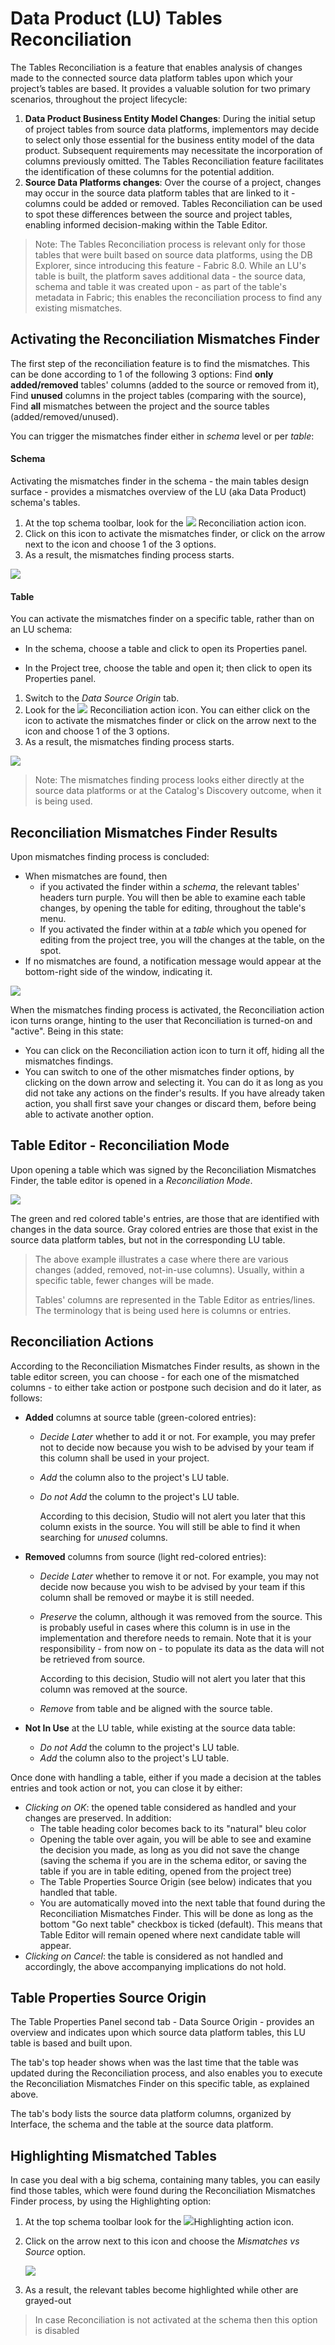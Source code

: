 <web>

# Data Product (LU) Tables Reconciliation

The Tables Reconciliation is a feature that enables analysis of changes made to the connected source data platform tables upon which your project’s tables are based. It provides a valuable solution for two primary scenarios, throughout the project lifecycle:

1. **Data Product Business Entity Model Changes**: During the initial setup of project tables from source data platforms, implementors may decide to select only those essential for the business entity model of the data product. Subsequent requirements may necessitate the incorporation of columns previously omitted. The Tables Reconciliation feature facilitates the identification of these columns for the potential addition.
2. **Source Data Platforms changes**: Over the course of a project, changes may occur in the source data platform tables that are linked to it - columns could be added or removed. Tables Reconciliation can be used to spot these differences between the source and project tables, enabling informed decision-making within the Table Editor.

> Note: The Tables Reconciliation process is relevant only for those tables that were built based on source data platforms, using the DB Explorer, since introducing this feature - Fabric 8.0. While an LU's table is built, the platform saves additional data - the source data, schema and table it was created upon - as part of the table's metadata in Fabric; this enables the reconciliation process to find any existing mismatches. 



## Activating the Reconciliation Mismatches Finder

The first step of the reconciliation feature is to find the mismatches. This can be done according to 1 of the following 3 options: Find **only added/removed** tables' columns (added to the source or removed from it), Find **unused** columns in the project tables (comparing with the source), Find **all** mismatches between the project and the source tables (added/removed/unused). 

You can trigger the mismatches finder either in *schema* level or per *table*:

#### Schema

Activating the mismatches finder in the schema - the main tables design surface - provides a mismatches overview of the LU (aka Data Product) schema's tables.

1. At the top schema toolbar, look for the ![](../03_logical_units/images/web/reconciliation.svg) Reconciliation action icon. 
2. Click on this icon to activate the mismatches finder, or click on the arrow next to the icon and choose 1 of the 3 options.
3. As a result, the mismatches finding process starts.

![](images/schema_recon_bar_select.png)

#### Table

You can activate the mismatches finder on a specific table, rather than on an LU schema:

* In the schema, choose a table and click to open its Properties panel.

* In the Project tree, choose the table and open it; then click to open its Properties panel.

  

1. Switch to the *Data Source Origin* tab.
2. Look for the ![](../03_logical_units/images/web/reconciliation.svg) Reconciliation action icon. You can either click on the icon to activate the mismatches finder or click on the arrow next to the icon and choose 1 of the 3 options.
3. As a result, the mismatches finding process starts.



![](images/recon_table_activate.png)



> Note: The mismatches finding process looks either directly at the source data platforms or at the Catalog's Discovery outcome, when it is being used.
>



## Reconciliation Mismatches Finder Results

Upon mismatches finding process is concluded:  

- When mismatches are found, then
  - if you activated the finder within a *schema*, the relevant tables' headers turn purple. You will then be able to examine each table changes, by opening the table for editing, throughout the table's menu.
  - If you activated the finder within at a *table* which you opened for editing from the project tree, you will the changes at the table, on the spot.
- If no mismatches are found, a notification message would appear at the bottom-right side of the window, indicating it.



![](images/recon_schema_results.png)



When the mismatches finding process is activated, the Reconciliation action icon turns orange, hinting to the user that Reconciliation is turned-on and "active". Being in this state:

* You can click on the Reconciliation action icon to turn it off, hiding all the mismatches findings.
* You can switch to one of the other mismatches finder options, by clicking on the down arrow and selecting it. You can do it as long as you did not take any actions on the finder's results. If you have already taken action, you shall first save your changes or discard them, before being able to activate another option.



## Table Editor - Reconciliation Mode

Upon opening a table which was signed by the Reconciliation Mismatches Finder, the table editor is opened in a *Reconciliation Mode*.



![](images/recon_table_editor.png)

The green and red colored table's entries, are those that are identified with changes in the data source. Gray colored entries are those that exist in the source data platform tables, but not in the corresponding LU table.



> The above example illustrates a case where there are various changes (added, removed, not-in-use columns). Usually, within a specific table, fewer changes will be made.
>
> Tables' columns are represented in the Table Editor as entries/lines. The terminology that is being used here is columns or entries.



## Reconciliation Actions

According to the Reconciliation Mismatches Finder results, as shown in the table editor screen, you can choose - for each one of the mismatched columns - to either take action or postpone such decision and do it later, as follows:

* **Added** columns at source table (green-colored entries):

  * *Decide Later* whether to add it or not. For example, you may prefer not to decide now because you wish to be advised by your team if this column shall be used in your project.

  * *Add* the column also to the project's LU table.

  * *Do not Add* the column to the project's LU table. 

    According to this decision, Studio will not alert you later that this column exists in the source. You will still be able to find it when searching for *unused* columns.

* **Removed** columns from source (light red-colored entries):

  * *Decide Later* whether to remove it or not. For example, you may not decide now because you wish to be advised by your team if this column shall be removed or maybe it is still needed.

  * *Preserve* the column, although it was removed from the source. This is probably useful in cases where this column is in use in the implementation and therefore needs to remain. Note that it is your responsibility - from now on - to populate its data as the data will not be retrieved from source. 

    According to this decision, Studio will not alert you later that this column was removed at the source.

  * *Remove* from table and be aligned with the source table.

* **Not In Use** at the LU table, while existing at the source data table: 

  * *Do not Add* the column to the project's LU table. 
  * *Add* the column also to the project's LU table.




Once done with handling a table, either if you made a decision at the tables entries and took action or not, you can close it by either:

* *Clicking on OK*: the opened table considered as handled and your changes are preserved. In addition:
  * The table heading color becomes back to its "natural" bleu color
  * Opening the table over again, you will be able to see and examine the decision you made, as long as you did not save the change (saving the schema if you are in the schema editor, or saving the table if you are in table editing, opened from the project tree)
  * The Table Properties Source Origin (see below) indicates that you handled that table.
  * You are automatically moved into the next table that found during the Reconciliation Mismatches Finder. This will be done as long as the bottom "Go next table" checkbox is ticked (default). This means that Table Editor will remain opened where next candidate table will appear.
* *Clicking on Cancel*: the table is considered as not handled and accordingly, the above accompanying implications do not hold.



## Table Properties Source Origin

The Table Properties Panel second tab - Data Source Origin - provides an overview and indicates upon which source data platform tables, this LU table is based and built upon. 

The tab's top header shows when was the last time that the table was updated during the Reconciliation process, and also enables you to execute the  Reconciliation Mismatches Finder on this specific table, as explained above.

The tab's body lists the source data platform columns, organized by Interface, the schema and the table at the source data platform.



## Highlighting Mismatched Tables

In case you deal with a big schema, containing many tables, you can easily find those tables, which were found during the Reconciliation Mismatches Finder process, by using the Highlighting option:

1. At the top schema toolbar look for the ![](../03_logical_units/images/web/light-off.svg)Highlighting action icon.  

2. Click on the arrow next to this icon and choose the *Mismatches vs Source* option.

   ![](images/schema_recon_bar_highlight.png)

3. As a result, the relevant tables become highlighted while other are grayed-out

> In case Reconciliation is not activated at the schema then this option is disabled





</web>
